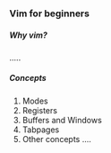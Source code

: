### Vim for beginners
##### Why vim?
.....
##### Concepts
1. Modes
2. Registers
3. Buffers and Windows
4. Tabpages
5. Other concepts
....

